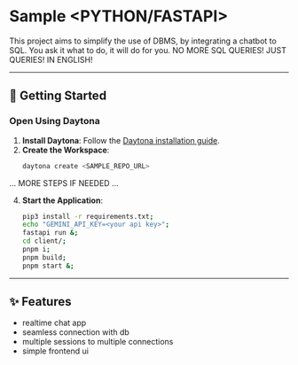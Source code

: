 # Sample <PYTHON/FASTAPI>

This project aims to simplify the use of DBMS, by integrating a chatbot to SQL. You ask it what to do, it will do for you. NO MORE SQL QUERIES! JUST QUERIES! IN ENGLISH!

---

## 🚀 Getting Started  

### Open Using Daytona  

1. **Install Daytona**: Follow the [Daytona installation guide](https://www.daytona.io/docs/installation/installation/).  
2. **Create the Workspace**:  
   ```bash  
   daytona create <SAMPLE_REPO_URL> 
   ```  

... MORE STEPS IF NEEDED ...

4. **Start the Application**:  
   ```bash
   pip3 install -r requirements.txt;
   echo "GEMINI_API_KEY=<your api key>";
   fastapi run &;
   cd client/;
   pnpm i;
   pnpm build;
   pnpm start &;
   ```  

---

## ✨ Features  

- realtime chat app
- seamless connection with db
- multiple sessions to multiple connections
- simple frontend ui
